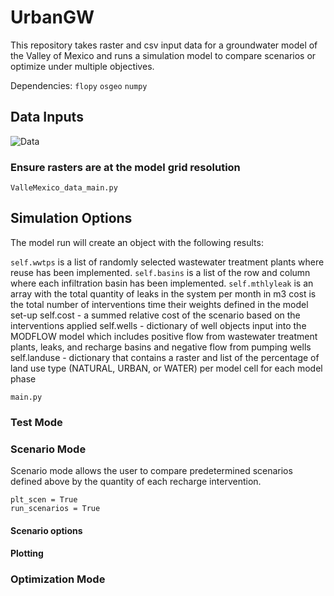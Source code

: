 # UrbanGW
This repository takes raster and csv input data for a groundwater model of the Valley of Mexico and runs a simulation model to compare scenarios or optimize under multiple objectives.

Dependencies:
```flopy```
```osgeo```
```numpy```

## Data Inputs

![Data](/images/data_processing.png)

### Ensure rasters are at the model grid resolution
```
ValleMexico_data_main.py
```

## Simulation Options
The model run will create an object with the following results:

 ```self.wwtps``` is a list of randomly selected wastewater treatment plants where reuse has been implemented. ```self.basins``` is a list of the row and column where each infiltration basin has been implemented. ```self.mthlyleak``` is an array with the total quantity of leaks in the system per month in m3 cost is the total number of interventions time their weights defined in the model set-up
    self.cost - a summed relative cost of the scenario based on the interventions applied
    self.wells - dictionary of well objects input into the MODFLOW model which includes positive flow from wastewater treatment plants, leaks, and recharge basins and negative flow from pumping wells
    self.landuse - dictionary that contains a raster and list of the percentage of land use type (NATURAL, URBAN, or WATER) per model cell for each model phase

```
main.py
```

### Test Mode


### Scenario Mode

Scenario mode allows the user to compare predetermined scenarios defined above by the quantity of each recharge intervention.

```
plt_scen = True
run_scenarios = True
```

#### Scenario options

#### Plotting


### Optimization Mode


